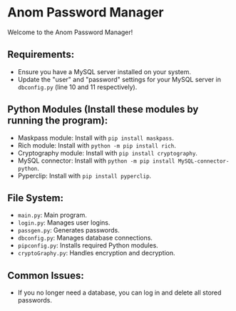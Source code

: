 # Anom Password Manager

Welcome to the Anom Password Manager!

## Requirements:

- Ensure you have a MySQL server installed on your system.
- Update the "user" and "password" settings for your MySQL server in `dbconfig.py` (line 10 and 11 respectively).

## Python Modules (Install these modules by running the program):

- Maskpass module: Install with `pip install maskpass`.
- Rich module: Install with `python -m pip install rich`.
- Cryptography module: Install with `pip install cryptography`.
- MySQL connector: Install with `python -m pip install MySQL-connector-python`.
- Pyperclip: Install with `pip install pyperclip`.

## File System:

- `main.py`: Main program.
- `login.py`: Manages user logins.
- `passgen.py`: Generates passwords.
- `dbconfig.py`: Manages database connections.
- `pipconfig.py`: Installs required Python modules.
- `cryptoGraphy.py`: Handles encryption and decryption.

## Common Issues:

- If you no longer need a database, you can log in and delete all stored passwords.


